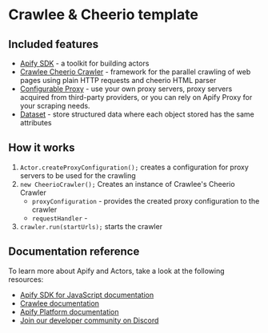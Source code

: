 # Crawlee & Cheerio template

## Included features
- [Apify SDK](https://docs.apify.com/sdk/js) - a toolkit for building actors
- [Crawlee Cheerio Crawler](https://crawlee.dev/api/cheerio-crawler/class/CheerioCrawler) - framework for the parallel crawling of web pages using plain HTTP requests and cheerio HTML parser
- [Configurable Proxy](https://docs.apify.com/sdk/js/docs/guides/proxy-management) - use your own proxy servers, proxy servers acquired from third-party providers, or you can rely on Apify Proxy for your scraping needs.
- [Dataset](https://docs.apify.com/sdk/js/docs/guides/result-storage#dataset) - store structured data where each object stored has the same attributes



## How it works

1. `Actor.createProxyConfiguration();` creates a configuration for proxy servers to be used for the crawling
2. `new CheerioCrawler();` Creates an instance of Crawlee's Cheerio Crawler
    - `proxyConfiguration` - provides the created proxy configuration to the crawler
    - `requestHandler` - 
4. `crawler.run(startUrls);` starts the crawler


## Documentation reference

To learn more about Apify and Actors, take a look at the following resources:

- [Apify SDK for JavaScript documentation](https://docs.apify.com/sdk/js)
- [Crawlee documentation](https://crawlee.dev)
- [Apify Platform documentation](https://docs.apify.com/platform)
- [Join our developer community on Discord](https://discord.com/invite/jyEM2PRvMU)
